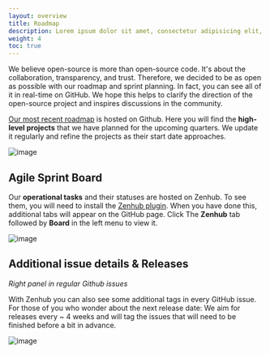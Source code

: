 ```yaml
---
layout: overview
title: Roadmap
description: Lorem ipsum dolor sit amet, consectetur adipisicing elit, nisi quisquam et eveniet nesciunt repellendus.
weight: 4
toc: true
---
```


We believe open-source is more than open-source code. It's about the collaboration, transparency, and trust.
Therefore, we decided to be as open as possible with our roadmap and sprint planning.
In fact, you can see all of it in real-time on GitHub.
We hope this helps to clarify the direction of the open-source project and inspires discussions in the community.

[Our most recent roadmap](https://github.com/orgs/deepset-ai/projects/3/views/1) is hosted on Github.
Here you will find the **high-level projects** that we have planned for the upcoming quarters.
We update it regularly and refine the projects as their start date approaches.

![image](/images/roadmap_github.png)

<div style={{ marginBottom: "3rem" }} />

## Agile Sprint Board

Our **operational tasks** and their statuses are hosted on Zenhub.
To see them, you will need to install the [Zenhub plugin](https://www.zenhub.com/extension).
When you have done this, additional tabs will appear on the GitHub page.
Click The **Zenhub** tab followed by **Board** in the left menu to view it.

![image](/images/zenhub_board.png)

<div style={{ marginBottom: "3rem" }} />

## Additional issue details & Releases

_Right panel in regular Github issues_

With Zenhub you can also see some additional tags in every GitHub issue.
For those of you who wonder about the next release date: We aim for releases every ~ 4 weeks and will tag the issues that will need to be finished before a bit in advance.

![image](/images/zenhub_issue.png)
